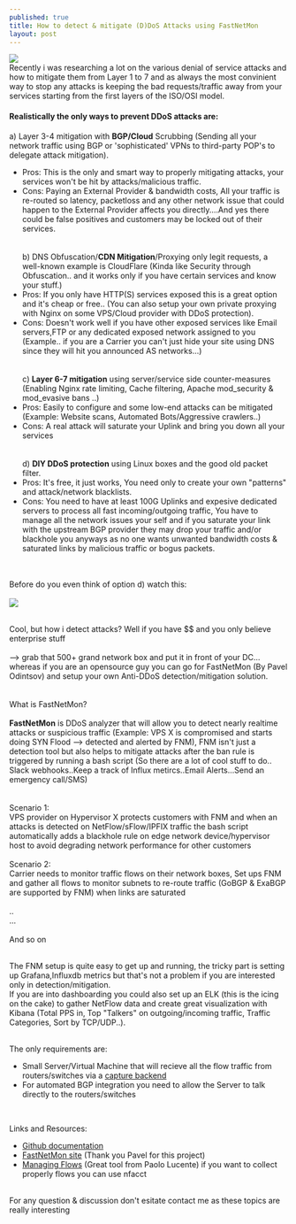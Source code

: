 ```yaml
---
published: true
title: How to detect & mitigate (D)DoS Attacks using FastNetMon
layout: post
---
```


![](ddos-warz.gif)
<br>
Recently i was researching a lot on the various denial of service attacks and how to mitigate them from Layer 1 to 7 and as always the most convinient way to stop any attacks is keeping the bad requests/traffic away from your services starting from the first layers of the ISO/OSI model.<br>
#### Realistically the only ways to prevent DDoS attacks are:<br>
a) Layer 3-4 mitigation with **BGP/Cloud** Scrubbing (Sending all your network traffic using BGP or 'sophisticated' VPNs to third-party POP's to delegate attack mitigation).<br>
  + Pros: This is the only and smart way to properly mitigating attacks, your services won't be hit by attacks/malicious traffic.<br>
  + Cons: Paying an External Provider & bandwidth costs, All your traffic is re-routed so latency, packetloss and any other network issue that could happen to the External Provider affects you directly....And yes there could be false positives and customers may be locked out of their services.<br><br><br>
b) DNS Obfuscation/**CDN Mitigation**/Proxying only legit requests, a well-known example is CloudFlare  (Kinda like Security through Obfuscation.. and it works only if you have certain services and know your stuff.)<br>
  + Pros: If you only have HTTP(S) services exposed this is a great option and it's cheap or free.. (You can also setup your own private proxying with Nginx on some VPS/Cloud provider with DDoS protection). <br>
  + Cons: Doesn't work well if you have other exposed services like Email servers,FTP or any dedicated exposed network assigned to you (Example.. if you are a Carrier you can't just hide your site using DNS since they will hit you announced AS networks...)
<br><br><br>
c) **Layer 6-7 mitigation** using server/service side counter-measures (Enabling Nginx rate limiting, Cache filtering, Apache mod_security & mod_evasive bans ..)<br>
  + Pros: Easily to configure and some low-end attacks can be mitigated (Example: Website scans, Automated Bots/Aggressive crawlers..)<br>
  + Cons: A real attack will saturate your Uplink and bring you down all your services<br><br><br>
d) **DIY DDoS protection** using Linux boxes and the good old packet filter.<br>
  + Pros: It's free, it just works, You need only to create your own "patterns" and attack/network blacklists.<br>
  + Cons: You need to have at least 100G Uplinks and expesive dedicated servers to process all fast incoming/outgoing traffic, You have to manage all the network issues your self and if you saturate your link <br>
         with the upstream BGP provider they may drop your traffic and/or blackhole you anyways as no one wants unwanted bandwidth costs & saturated links by malicious traffic or bogus packets.<br><br><br>
	
Before do you even think of option d) watch this:<br><br>
![](https://github.com/fnzv/fnzv.github.io/blob/beedd3afa60078ac41b7b574738a22f690bec90a/ddos-fish.gif?raw=true)
<br><br>

Cool, but how i detect attacks?  Well if you have $$ and you only believe enterprise stuff <br><br>
--> grab that 500+ grand network box and put it in front of your DC... whereas if you are an opensource guy you can go for FastNetMon (By Pavel Odintsov) and setup your own Anti-DDoS detection/mitigation solution.<br>
<br><br>
What is FastNetMon?<br><br>
**FastNetMon** is DDoS analyzer that will allow you to detect nearly realtime attacks or suspicious traffic (Example: VPS X is compromised and starts doing SYN Flood --> detected and alerted by FNM), FNM isn't just a <br>
detection tool but also helps to mitigate attacks after the ban rule is triggered by running a bash script (So there are a lot of cool stuff to do.. Slack webhooks..Keep a track of Influx metircs..Email Alerts...Send an emergency call/SMS)<br>
<br><br>
Scenario 1:<br>
VPS provider on Hypervisor X protects customers with FNM and when an attacks is detected on NetFlow/sFlow/IPFIX traffic the bash script automatically adds a blackhole rule on edge network device/hypervisor host to avoid degrading network performance for 
other customers<br>
<br>
Scenario 2:<br>
Carrier needs to monitor traffic flows on their network boxes, Set ups FNM and gather all flows to monitor subnets to re-route traffic (GoBGP & ExaBGP are supported by FNM) when links are saturated<br>
<br>
..<br>
...<br>
<br>
And so on<br>
<br>

The FNM setup is quite easy to get up and running, the tricky part is setting up Grafana,Influxdb metrics but that's not a problem if you are interested only in detection/mitigation.<br>
If you are into dashboarding you could also set up an ELK (this is the icing on the cake) to gather NetFlow data and create great visualization with Kibana (Total PPS in, Top "Talkers" on outgoing/incoming traffic, Traffic Categories, Sort by TCP/UDP..). <br><br>



The only requirements are:<br>
- Small Server/Virtual Machine that will recieve all the flow traffic from routers/switches via a [capture backend](https://github.com/pavel-odintsov/fastnetmon/blob/master/docs/CAPTURE_BACKENDS.md)<br>
- For automated BGP integration you need to allow the Server to talk directly to the routers/switches<br>
<br>

Links and Resources:<br>
- [Github documentation](https://github.com/pavel-odintsov/fastnetmon/tree/master/docs)<br>
- [FastNetMon site](https://fastnetmon.com/) (Thank you Pavel for this project) <br>
- [Managing Flows](http://pmacct.net/) (Great tool from Paolo Lucente) if you want to collect properly flows you can use nfacct <br><br>

For any question & discussion don't esitate contact me as these topics are really interesting <br><br>
